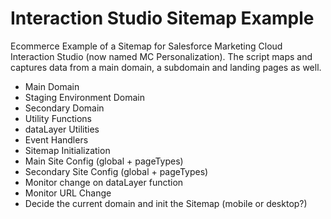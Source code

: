 # Interaction Studio Sitemap Example
Ecommerce Example of a Sitemap for Salesforce Marketing Cloud Interaction Studio (now named MC Personalization). The script maps and captures data from a main domain, a subdomain and landing pages as well.

- Main Domain
- Staging Environment Domain
- Secondary Domain
- Utility Functions
- dataLayer Utilities
- Event Handlers
- Sitemap Initialization
- Main Site Config (global + pageTypes)
- Secondary Site Config (global + pageTypes)
- Monitor change on dataLayer function
- Monitor URL Change
- Decide the current domain and init the Sitemap (mobile or desktop?)
